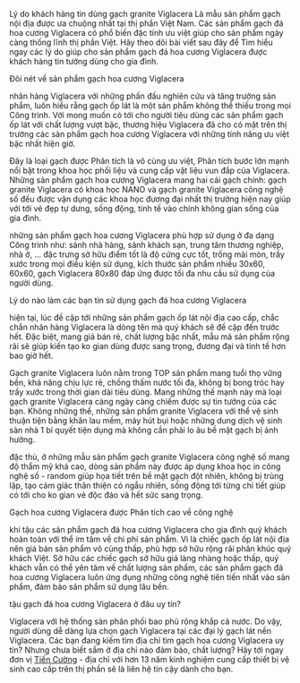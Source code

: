 Lý do khách hàng tin dùng gạch granite Viglacera
Là mẫu sản phẩm gạch nội địa được ưa chuộng nhất tại thị phần Việt Nam. Các sản phẩm gạch đá hoa cương Viglacera có phổ biến đặc tính ưu việt giúp cho sản phẩm ngày càng thống lĩnh thị phần Việt. Hãy theo dõi bài viết sau đây để Tìm hiểu ngay các lý do giúp cho sản phẩm gạch đá hoa cương Viglacera được khách hàng tin tưởng dùng cho gia đình.

Đôi nét về sản phẩm gạch hoa cương Viglacera

nhãn hàng Viglacera với những phấn đấu nghiên cứu và tăng trưởng sản phẩm, luôn hiểu rằng gạch ốp lát là một sản phẩm không thể thiếu trong mọi Công trình. Với mong muốn có tới cho người tiêu dùng các sản phẩm gạch ốp lát với chất lượng vượt bậc, thương hiệu Viglacera đã cho có mặt trên thị trường các sản phẩm gạch hoa cương Viglacera với những tính năng ưu việt bậc nhất hiện giờ.

Đây là loại gạch được Phân tích là vô cùng ưu việt, Phân tích bước lớn mạnh nổi bật trong khoa học phối liệu và cung cấp vật liệu vun đắp của Viglacera. Những sản phẩm gạch hoa cương Viglacera mang hai cái gạch chính: gạch granite Viglacera có khoa học NANO và gạch granite Viglacera công nghệ số đều được vận dụng các khoa học đương đại nhất thị trường hiện nay giúp với tới vẻ đẹp tự dưng, sống động, tinh tế vào chính không gian sống của gia đình.

những sản phẩm gạch hoa cương Viglacera phù hợp sử dụng ở đa dạng Công trình như: sảnh nhà hàng, sảnh khách sạn, trung tâm thương nghiệp, nhà ở, … đặc trưng sở hữu điểm tốt là độ cứng cực tốt, trống mài mòn, trầy xước trong mọi điều kiện sử dụng, kích thước sản phẩm nhiều 30x60, 60x60, gạch Viglacera 80x80 đáp ứng được tối đa nhu cầu sử dụng của người dùng.

Lý do nào làm các bạn tin sử dụng gạch đá hoa cương Viglacera

hiện tại, lúc đề cập tới những sản phẩm gạch ốp lát nội địa cao cấp, chắc chắn nhãn hàng Viglacera là dòng tên mà quý khách sẽ đề cập đến trước hết. Đặc biệt, mang giá bán rẻ, chất lượng bậc nhất, mẫu mã sản phẩm rộng rãi sẽ giúp kiến tạo ko gian dùng được sang trọng, đương đại và tinh tế hơn bao giờ hết.

Gạch granite Viglacera luôn nằm trong TOP sản phẩm mang tuổi thọ vững bền, khả năng chịu lực rẻ, chống thấm nước tối đa, không bị bong tróc hay trầy xước trong thời gian dài tiêu dùng. Mang những thế mạnh này mà loại gạch granite Viglacera càng ngày càng chiếm được sự tin tưởng của các bạn. Không những thế, những sản phẩm granite Viglacera với thể vệ sinh thuận tiện bằng khăn lau mềm, máy hút bụi hoặc những dung dịch vệ sinh sàn nhà 1 bí quyết tiện dụng mà không cần phải lo âu bề mặt gạch bị ảnh hưởng.

đặc thù, ở những mẫu sản phẩm gạch granite Viglacera công nghệ số mang độ thẩm mỹ khá cao, dòng sản phẩm này được áp dụng khoa học in công nghệ số - random giúp họa tiết trên bề mặt gạch đột nhiên, không bị trùng lặp, tạo cảm giác thân thiện có ngẫu nhiên, sống động tới từng chi tiết giúp có tới cho ko gian vẻ độc đáo và hết sức sang trọng.

Gạch hoa cương Viglacera được Phân tích cao về công nghệ

khi tậu các sản phẩm gạch đá hoa cương Viglacera cho gia đình quý khách hoàn toàn với thể im tâm về chi phí sản phẩm. Vì là chiếc gạch ốp lát nội địa nên giá bán sản phẩm vô cùng thấp, phù hợp sở hữu rộng rãi phân khúc quý khách Việt. Sở hữu các chiếc gạch sở hữu giá làng nhàng hoặc thấp, quý khách vẫn có thể yên tâm về chất lượng sản phẩm, các sản phẩm gạch đá hoa cương Viglacera luôn ứng dụng những công nghệ tiên tiến nhất vào sản phẩm, đảm bảo sản phẩm sử dụng lâu bền.

tậu gạch đá hoa cương Viglacera ở đâu uy tín?

Viglacera với hệ thống sàn phân phối bao phủ rộng khắp cả nước. Do vậy, người dùng dễ dàng lựa chọn gạch Viglacera tại các đại lý gạch lát nền Viglacera. Các bạn đang kiếm tìm địa chỉ tìm gạch hoa cương Viglacera uy tín? Nhưng chưa biết sắm ở địa chỉ nào đảm bảo, chất lượng? Hãy tới ngay đơn vị <a href="https://tiencuonghp.com/">Tiến Cường</a> - địa chỉ với hơn 13 năm kinh nghiệm cung cấp thiết bị vệ sinh cao cấp trên thị phần sẽ là liên hệ tin cậy dành cho bạn.
